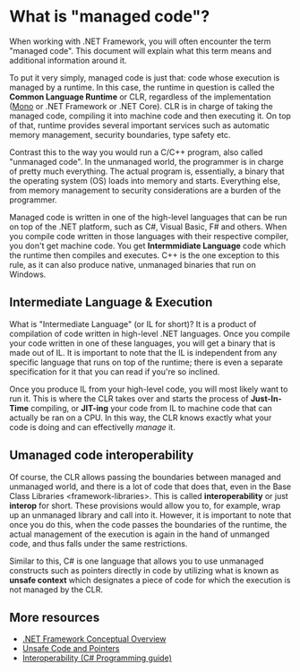 What is "managed code"?
=======================

When working with .NET Framework, you will often encounter the term
"managed code". This document will explain what this term means and
additional information around it.

To put it very simply, managed code is just that: code whose execution
is managed by a runtime. In this case, the runtime in question is called
the **Common Language Runtime** or CLR, regardless of the implementation
([Mono](http://www.mono-project.com/) or .NET Framework or .NET Core).
CLR is in charge of taking the managed code, compiling it into machine
code and then executing it. On top of that, runtime provides several
important services such as automatic memory management, security
boundaries, type safety etc.

Contrast this to the way you would run a C/C++ program, also called
"unmanaged code". In the unmanaged world, the programmer is in charge of
pretty much everything. The actual program is, essentially, a binary
that the operating system (OS) loads into memory and starts. Everything
else, from memory management to security considerations are a burden of
the programmer.

Managed code is written in one of the high-level languages that can be
run on top of the .NET platform, such as C\#, Visual Basic, F\# and
others. When you compile code written in those languages with their
respective compiler, you don't get machine code. You get **Intermmidiate
Language** code which the runtime then compiles and executes. C++ is the
one exception to this rule, as it can also produce native, unmanaged
binaries that run on Windows.

Intermediate Language & Execution
---------------------------------

What is "Intermediate Language" (or IL for short)? It is a product of
compilation of code written in high-level .NET languages. Once you
compile your code written in one of these languages, you will get a
binary that is made out of IL. It is important to note that the IL is
independent from any specific language that runs on top of the runtime;
there is even a separate specification for it that you can read if
you're so inclined.

Once you produce IL from your high-level code, you will most likely want
to run it. This is where the CLR takes over and starts the process of
**Just-In-Time** compiling, or **JIT-ing** your code from IL to machine
code that can actually be ran on a CPU. In this way, the CLR knows
exactly what your code is doing and can effectivelly *manage* it.

Umanaged code interoperability
------------------------------

Of course, the CLR allows passing the boundaries between managed and
unmanaged world, and there is a lot of code that does that, even in the
Base Class Libraries &lt;framework-libraries&gt;. This is called
**interoperability** or just **interop** for short. These provisions
would allow you to, for example, wrap up an unmanaged library and call
into it. However, it is important to note that once you do this, when
the code passes the boundaries of the runtime, the actual management of
the execution is again in the hand of unmanged code, and thus falls
under the same restrictions.

Similar to this, C\# is one language that allows you to use unmanaged
constructs such as pointers directly in code by utilizing what is known
as **unsafe context** which designates a piece of code for which the
execution is not managed by the CLR.

More resources
--------------

-   [.NET Framework Conceptual Overview](https://msdn.microsoft.com/en-us/library/zw4w595w%28v=vs.85%29.aspx)
-   [Unsafe Code and Pointers](https://msdn.microsoft.com/en-us/library/t2yzs44b.aspx)
-   [Interoperability (C\# Programming guide)](https://msdn.microsoft.com/en-us/library/ms173184.aspx)

